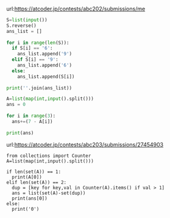 url:https://atcoder.jp/contests/abc202/submissions/me

```python
S=list(input())
S.reverse()
ans_list = []
 
for i in range(len(S)):
  if S[i] == '6':
    ans_list.append('9')
  elif S[i] == '9':
    ans_list.append('6')
  else:
    ans_list.append(S[i])
 
print(''.join(ans_list))
```

```python
A=list(map(int,input().split()))
ans = 0
 
for i in range(3):
  ans+=(7 - A[i])
 
print(ans)
```

url:https://atcoder.jp/contests/abc203/submissions/27454903

```
from collections import Counter
A=list(map(int,input().split()))

if len(set(A)) == 1:
  print(A[0])
elif len(set(A)) == 2:
  dup = [key for key,val in Counter(A).items() if val > 1]
  ans = list(set(A)-set(dup))
  print(ans[0])
else:
  print('0')
```
